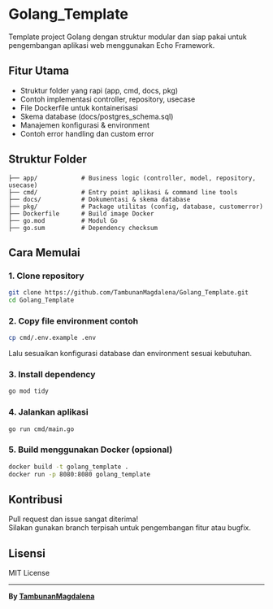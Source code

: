 # Golang_Template

Template project Golang dengan struktur modular dan siap pakai untuk pengembangan aplikasi web menggunakan Echo Framework.

## Fitur Utama
- Struktur folder yang rapi (app, cmd, docs, pkg)
- Contoh implementasi controller, repository, usecase
- File Dockerfile untuk kontainerisasi
- Skema database (docs/postgres_schema.sql)
- Manajemen konfigurasi & environment
- Contoh error handling dan custom error

## Struktur Folder

```
├── app/            # Business logic (controller, model, repository, usecase)
├── cmd/            # Entry point aplikasi & command line tools
├── docs/           # Dokumentasi & skema database
├── pkg/            # Package utilitas (config, database, customerror)
├── Dockerfile      # Build image Docker
├── go.mod          # Modul Go
├── go.sum          # Dependency checksum
```

## Cara Memulai

### 1. Clone repository
```bash
git clone https://github.com/TambunanMagdalena/Golang_Template.git
cd Golang_Template
```

### 2. Copy file environment contoh
```bash
cp cmd/.env.example .env
```
Lalu sesuaikan konfigurasi database dan environment sesuai kebutuhan.

### 3. Install dependency
```bash
go mod tidy
```

### 4. Jalankan aplikasi
```bash
go run cmd/main.go
```

### 5. Build menggunakan Docker (opsional)
```bash
docker build -t golang_template .
docker run -p 8080:8080 golang_template
```

## Kontribusi

Pull request dan issue sangat diterima!  
Silakan gunakan branch terpisah untuk pengembangan fitur atau bugfix.

## Lisensi

MIT License

---

**By [TambunanMagdalena](https://github.com/TambunanMagdalena)**
